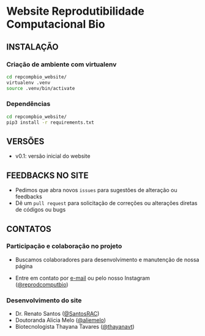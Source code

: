 # Website Reprodutibilidade Computacional Bio

## INSTALAÇÃO

### Criação de ambiente com virtualenv

```bash
cd repcompbio_website/
virtualenv .venv
source .venv/bin/activate
```

### Dependências

```bash
cd repcompbio_website/
pip3 install -r requirements.txt
```

## VERSÕES

 * v0.1: versão inicial do website

## FEEDBACKS NO SITE

 * Pedimos que abra novos `issues` para sugestões de alteração ou feedbacks
 * Dê um `pull request` para solicitação de correções ou alterações diretas de códigos ou bugs

## CONTATOS

### Participação e colaboração no projeto

 * Buscamos colaboradores para desenvolvimento e manutenção de nossa página

* Entre em contato por [e-mail](email:reprodutibilidadecomputacional@gmail.com) ou pelo nosso Instagram ([@reprodcomputbio](https://www.instagram.com/reprodcomputbio/))

### Desenvolvimento do site

 * Dr. Renato Santos ([@SantosRAC](https://github.com/SantosRAC))
 * Doutoranda Alicia Melo ([@aliemelo](https://github.com/aliemelo))
 * Biotecnologista Thayana Tavares ([@thayanavt](https://github.com/thayanavt))

